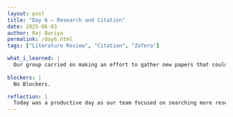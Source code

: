 ```yaml
---
layout: post
title: "Day 6 – Research and Citation"
date: 2025-06-03
author: Raj Bariya
permalink: /day6.html
tags: ["Literature Review", "Citation", "ZoTero"]

what_i_learned: |
  Our group carried on making an effort to gather new papers that could strengthen our literature review. I found relevant pieces of research and academic articles by using the Morgan Library Database which gave me entry to credible scholarly resources. This helped me improve at finding sources that fit our research aims. I also found out how to rightly cite our sources using the IEEE style of referencing which is necessary for academic honesty. Learning Zotero was very important, as it helps store all my research, manage every citation easily and speed up my overall research steps. Because of this, it is now much simpler to manage references, team up with colleagues and produce a final list of books and articles in a timely manner.
  
blockers: |
  No Blockers.

reflection: |
  Today was a productive day as our team focused on searching more research related to information. I also learned the IEEE citation which is very necessary for any papers to avoid plagiarism. Getting to know about ZoTero was very helpful as it is going to make our research journey very easy by organizing and citing. Today’s experience has helped me grow more confident in conducting academic research and collaborating efficiently with my team.
---
```

